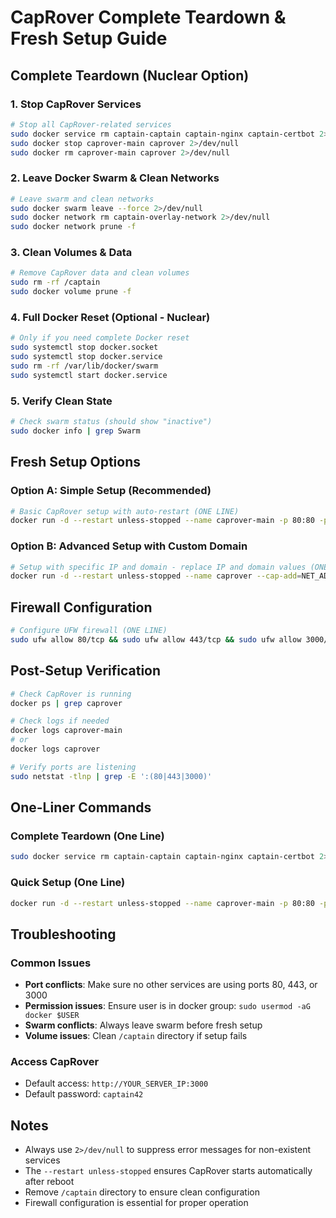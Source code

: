# CapRover Complete Teardown & Fresh Setup Guide

## Complete Teardown (Nuclear Option)

### 1. Stop CapRover Services

```bash
# Stop all CapRover-related services
sudo docker service rm captain-captain captain-nginx captain-certbot 2>/dev/null
sudo docker stop caprover-main caprover 2>/dev/null
sudo docker rm caprover-main caprover 2>/dev/null
```

### 2. Leave Docker Swarm & Clean Networks

```bash
# Leave swarm and clean networks
sudo docker swarm leave --force 2>/dev/null
sudo docker network rm captain-overlay-network 2>/dev/null
sudo docker network prune -f
```

### 3. Clean Volumes & Data

```bash
# Remove CapRover data and clean volumes
sudo rm -rf /captain
sudo docker volume prune -f
```

### 4. Full Docker Reset (Optional - Nuclear)

```bash
# Only if you need complete Docker reset
sudo systemctl stop docker.socket
sudo systemctl stop docker.service
sudo rm -rf /var/lib/docker/swarm
sudo systemctl start docker.service
```

### 5. Verify Clean State

```bash
# Check swarm status (should show "inactive")
sudo docker info | grep Swarm
```

## Fresh Setup Options

### Option A: Simple Setup (Recommended)

```bash
# Basic CapRover setup with auto-restart (ONE LINE)
docker run -d --restart unless-stopped --name caprover-main -p 80:80 -p 443:443 -p 3000:3000 -e ACCEPTED_TERMS=true -v /var/run/docker.sock:/var/run/docker.sock -v /captain:/captain caprover/caprover:latest
```

### Option B: Advanced Setup with Custom Domain

```bash
# Setup with specific IP and domain - replace IP and domain values (ONE LINE)
docker run -d --restart unless-stopped --name caprover --cap-add=NET_ADMIN -e MAIN_NODE_IP_ADDRESS=64.227.144.188 -e CAPROVER_ROOT_DOMAIN=caprover_lara.lotusbookerp.work -e ACCEPTED_TERMS=true -v /var/run/docker.sock:/var/run/docker.sock -v /captain:/captain -p 80:80 -p 443:443 -p 3000:3000 caprover/caprover:latest
```

## Firewall Configuration

```bash
# Configure UFW firewall (ONE LINE)
sudo ufw allow 80/tcp && sudo ufw allow 443/tcp && sudo ufw allow 3000/tcp && sudo ufw --force enable
```

## Post-Setup Verification

```bash
# Check CapRover is running
docker ps | grep caprover

# Check logs if needed
docker logs caprover-main
# or
docker logs caprover

# Verify ports are listening
sudo netstat -tlnp | grep -E ':(80|443|3000)'
```

## One-Liner Commands

### Complete Teardown (One Line)

```bash
sudo docker service rm captain-captain captain-nginx captain-certbot 2>/dev/null; sudo docker stop caprover-main caprover 2>/dev/null; sudo docker rm caprover-main caprover 2>/dev/null; sudo docker swarm leave --force 2>/dev/null; sudo docker network rm captain-overlay-network 2>/dev/null; sudo docker network prune -f; sudo rm -rf /captain; sudo docker volume prune -f
```

### Quick Setup (One Line)

```bash
docker run -d --restart unless-stopped --name caprover-main -p 80:80 -p 443:443 -p 3000:3000 -e ACCEPTED_TERMS=true -v /var/run/docker.sock:/var/run/docker.sock -v /captain:/captain caprover/caprover:latest
```

## Troubleshooting

### Common Issues

- **Port conflicts**: Make sure no other services are using ports 80, 443, or 3000
- **Permission issues**: Ensure user is in docker group: `sudo usermod -aG docker $USER`
- **Swarm conflicts**: Always leave swarm before fresh setup
- **Volume issues**: Clean `/captain` directory if setup fails

### Access CapRover

- Default access: `http://YOUR_SERVER_IP:3000`
- Default password: `captain42`

## Notes

- Always use `2>/dev/null` to suppress error messages for non-existent services
- The `--restart unless-stopped` ensures CapRover starts automatically after reboot
- Remove `/captain` directory to ensure clean configuration
- Firewall configuration is essential for proper operation
